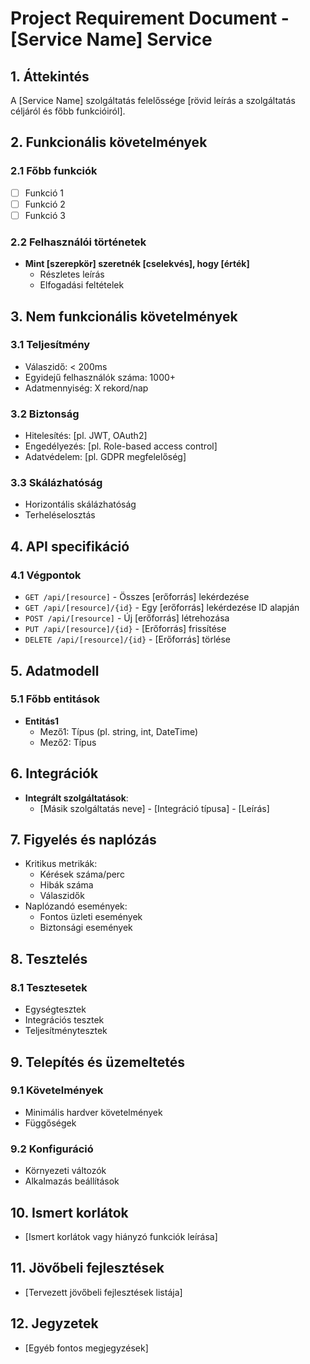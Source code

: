 # Project Requirement Document - [Service Name] Service

## 1. Áttekintés
A [Service Name] szolgáltatás felelőssége [rövid leírás a szolgáltatás céljáról és főbb funkcióiról].

## 2. Funkcionális követelmények

### 2.1 Főbb funkciók
- [ ] Funkció 1
- [ ] Funkció 2
- [ ] Funkció 3

### 2.2 Felhasználói történetek
- **Mint [szerepkör] szeretnék [cselekvés], hogy [érték]**
  - Részletes leírás
  - Elfogadási feltételek

## 3. Nem funkcionális követelmények

### 3.1 Teljesítmény
- Válaszidő: < 200ms
- Egyidejű felhasználók száma: 1000+
- Adatmennyiség: X rekord/nap

### 3.2 Biztonság
- Hitelesítés: [pl. JWT, OAuth2]
- Engedélyezés: [pl. Role-based access control]
- Adatvédelem: [pl. GDPR megfelelőség]

### 3.3 Skálázhatóság
- Horizontális skálázhatóság
- Terheléselosztás

## 4. API specifikáció

### 4.1 Végpontok
- `GET /api/[resource]` - Összes [erőforrás] lekérdezése
- `GET /api/[resource]/{id}` - Egy [erőforrás] lekérdezése ID alapján
- `POST /api/[resource]` - Új [erőforrás] létrehozása
- `PUT /api/[resource]/{id}` - [Erőforrás] frissítése
- `DELETE /api/[resource]/{id}` - [Erőforrás] törlése

## 5. Adatmodell

### 5.1 Főbb entitások
- **Entitás1**
  - Mező1: Típus (pl. string, int, DateTime)
  - Mező2: Típus

## 6. Integrációk
- **Integrált szolgáltatások**:
  - [Másik szolgáltatás neve] - [Integráció típusa] - [Leírás]

## 7. Figyelés és naplózás
- Kritikus metrikák:
  - Kérések száma/perc
  - Hibák száma
  - Válaszidők
- Naplózandó események:
  - Fontos üzleti események
  - Biztonsági események

## 8. Tesztelés
### 8.1 Tesztesetek
- Egységtesztek
- Integrációs tesztek
- Teljesítménytesztek

## 9. Telepítés és üzemeltetés
### 9.1 Követelmények
- Minimális hardver követelmények
- Függőségek
### 9.2 Konfiguráció
- Környezeti változók
- Alkalmazás beállítások

## 10. Ismert korlátok
- [Ismert korlátok vagy hiányzó funkciók leírása]

## 11. Jövőbeli fejlesztések
- [Tervezett jövőbeli fejlesztések listája]

## 12. Jegyzetek
- [Egyéb fontos megjegyzések]
